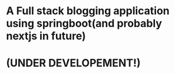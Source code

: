 # A Full stack blogging application using springboot(and probably nextjs in future)
# (UNDER DEVELOPEMENT!)
